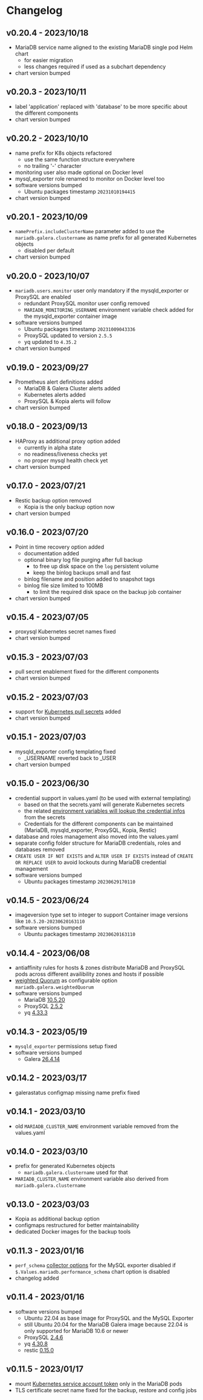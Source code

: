 # Changelog

## v0.20.4 - 2023/10/18
* MariaDB service name aligned to the existing MariaDB single pod Helm chart
  * for easier migration
  * less changes required if used as a subchart dependency
* chart version bumped

## v0.20.3 - 2023/10/11
* label 'application' replaced with 'database' to be more specific about the different components
* chart version bumped

## v0.20.2 - 2023/10/10
* name prefix for K8s objects refactored
  * use the same function structure everywhere
  * no trailing '-' character
* monitoring user also made optional on Docker level
* mysql_exporter role renamed to monitor on Docker level too
* software versions bumped
  * Ubuntu packages timestamp `20231010194415`
* chart version bumped

## v0.20.1 - 2023/10/09
* `namePrefix.includeClusterName` parameter added to use the `mariadb.galera.clustername` as name prefix for all generated Kubernetes objects
  * disabled per default
* chart version bumped

## v0.20.0 - 2023/10/07
* `mariadb.users.monitor` user only mandatory if the mysqld_exporter or ProxySQL are enabled
  * redundant ProxySQL monitor user config removed
  * `MARIADB_MONITORING_USERNAME` environment variable check added for the mysqld_exporter container image
* software versions bumped
  * Ubuntu packages timestamp `20231009043336`
  * ProxySQL updated to version `2.5.5`
  * yq updated to `4.35.2`
* chart version bumped

## v0.19.0 - 2023/09/27
* Prometheus alert definitions added
  * MariaDB & Galera Cluster alerts added
  * Kubernetes alerts added
  * ProxySQL & Kopia alerts will follow
* chart version bumped

## v0.18.0 - 2023/09/13
* HAProxy as additional proxy option added
  * currently in alpha state
  * no readiness/liveness checks yet
  * no proper mysql health check yet
* chart version bumped

## v0.17.0 - 2023/07/21
* Restic backup option removed
  * Kopia is the only backup option now
* chart version bumped

## v0.16.0 - 2023/07/20
* Point in time recovery option added
  * documentation added
  * optional binary log file purging after full backup
    * to free up disk space on the `log` persistent volume
    * keep the binlog backups small and fast
  * binlog filename and position added to snapshot tags
  * binlog file size limited to 100MB
    * to limit the required disk space on the backup job container
* chart version bumped

## v0.15.4 - 2023/07/05
* proxysql Kubernetes secret names fixed
* chart version bumped

## v0.15.3 - 2023/07/03
* pull secret enablement fixed for the different components
* chart version bumped

## v0.15.2 - 2023/07/03
* support for [Kubernetes pull secrets](https://kubernetes.io/docs/tasks/configure-pod-container/pull-image-private-registry/) added
* chart version bumped

## v0.15.1 - 2023/07/03
* mysqld_exporter config templating fixed
  * _USERNAME reverted back to _USER
* chart version bumped

## v0.15.0 - 2023/06/30
* credential support in values.yaml (to be used with external templating)
  * based on that the secrets.yaml will generate Kubernetes secrets
  * the related [environment variables will lookup the credential infos](https://kubernetes.io/docs/tasks/inject-data-database/distribute-credentials-secure/#define-container-environment-variables-using-secret-data) from the secrets
  * Credentials for the different components can be maintained (MariaDB, mysqld_exporter, ProxySQL, Kopia, Restic)
* database and roles management also moved into the values.yaml
* separate config folder structure for MariaDB credentials, roles and databases removed
* `CREATE USER IF NOT EXISTS` and `ALTER USER IF EXISTS` instead of `CREATE OR REPLACE USER` to avoid lockouts during MariaDB credential management
* software versions bumped
  * Ubuntu packages timestamp `20230629170110`

## v0.14.5 - 2023/06/24
* imageversion type set to integer to support Container image versions like `10.5.20-20230620163110`
* software versions bumped
  * Ubuntu packages timestamp `20230620163110`

## v0.14.4 - 2023/06/08
* antiaffinity rules for hosts & zones distribute MariaDB and ProxySQL pods across different availibility zones and hosts if possible
* [weighted Quorum](https://galeracluster.com/library/documentation/weighted-quorum.html#wq-three-nodes) as configurable option `mariadb.galera.weightedQuorum`
* software versions bumped
  * MariaDB [10.5.20](https://mariadb.com/kb/en/mariadb-10-5-20-release-notes/)
  * ProxySQL [2.5.2](https://github.com/sysown/proxysql/releases/tag/v2.5.2)
  * yq [4.33.3](https://github.com/mikefarah/yq/releases/tag/v4.33.3)

## v0.14.3 - 2023/05/19
* `mysqld_exporter` permissions setup fixed
* software versions bumped
  * Galera [26.4.14](https://fromdual.com/galera-cluster-release-notes#galera-plugin-26-4-14-release-notes)

## v0.14.2 - 2023/03/17
* galerastatus configmap missing name prefix fixed

## v0.14.1 - 2023/03/10
* old `MARIADB_CLUSTER_NAME` environment variable removed from the values.yaml

## v0.14.0 - 2023/03/10
* prefix for generated Kubernetes objects
  * `mariadb.galera.clustername` used for that
* `MARIADB_CLUSTER_NAME` environment variable also derived from `mariadb.galera.clustername`

## v0.13.0 - 2023/03/03
* Kopia as additional backup option
* configmaps restructured for better maintainability
* dedicated Docker images for the backup tools

## v0.11.3 - 2023/01/16
* `perf_schema` [collector options](https://github.com/prometheus/mysqld_exporter#collector-flags) for the MySQL exporter disabled if `$.Values.mariadb.performance_schema` chart option is disabled
* changelog added

## v0.11.4 - 2023/01/16
* software versions bumped
  * Ubuntu 22.04 as base image for ProxySQL and the MySQL Exporter
  * still Ubuntu 20.04 for the MariaDB Galera image because 22.04 is only supported for MariaDB 10.6 or newer
  * ProxySQL [2.4.6](https://github.com/sysown/proxysql/releases/tag/v2.4.6)
  * yq [4.30.8](https://github.com/mikefarah/yq/releases/tag/v4.30.8)
  * restic [0.15.0](https://github.com/restic/restic/releases/tag/v0.15.0)

## v0.11.5 - 2023/01/17
* mount [Kubernetes service account token](https://kubernetes.io/docs/tasks/configure-pod-container/configure-service-account/#opt-out-of-api-credential-automounting) only in the MariaDB pods
* TLS certificate secret name fixed for the backup, restore and config jobs
